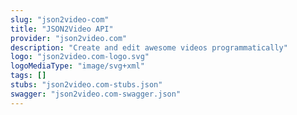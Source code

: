 ```yaml
---
slug: "json2video-com"
title: "JSON2Video API"
provider: "json2video.com"
description: "Create and edit awesome videos programmatically"
logo: "json2video.com-logo.svg"
logoMediaType: "image/svg+xml"
tags: []
stubs: "json2video.com-stubs.json"
swagger: "json2video.com-swagger.json"
---
```

